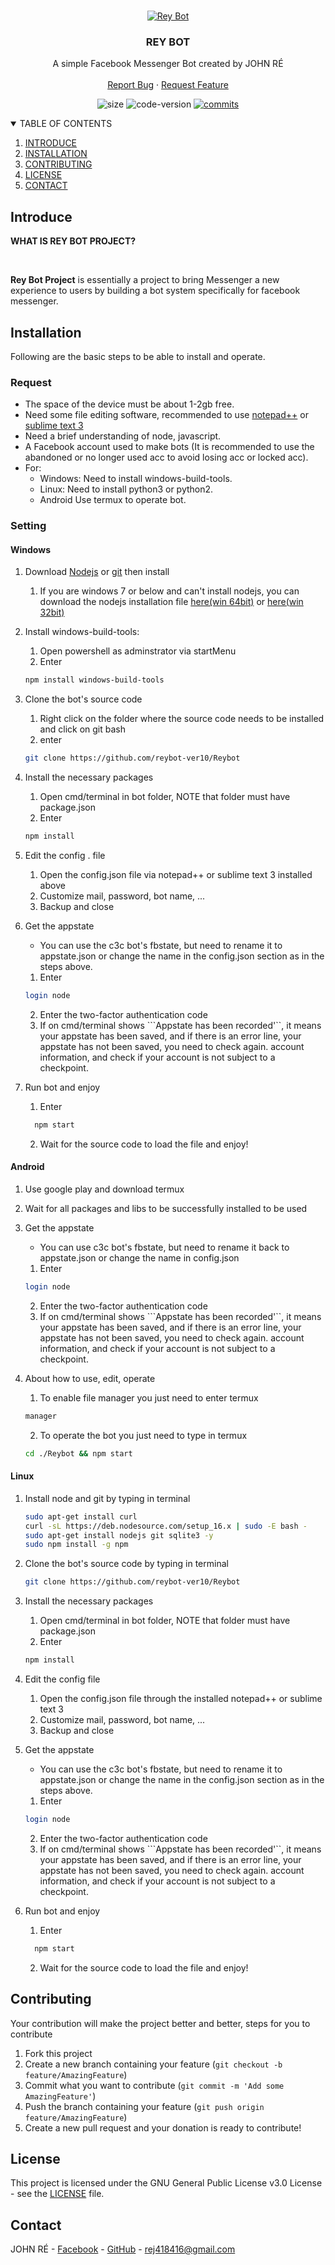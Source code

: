 <br/>
<p align="center">
    <a href="https://github.com/reybot-ver10/Reybot">
        <img src="https://i.postimg.cc/wMZwrgt4/Untitled1-20230304111800.png" alt="Rey Bot">
    </a>

<h3 align="center">REY BOT</h3>

<p align="center">
    A simple Facebook Messenger Bot created by JOHN RÉ
    <br/>
    <br/>
    <a href="https://github.com/reybot-ver10/Reybot/pulls">Report Bug</a>
    ·
    <a href="https://github.com/reybot-ver10/Reybot/pulls">Request Feature</a>
    </p>
</p>

<p align="center">
	<img alt="size" src="https://img.shields.io/static/v1?label=Size&message=3.1 mb&color=blue">
	<img alt="code-version" src="https://img.shields.io/static/v1?label=Code Version &message=V1.4.39&color=Orange">
	<a href="https://github.com/reybot-ver10/Reybot/commits"><img alt="commits" src="https://img.shields.io/static/v1?label=Commit &message=0/month&color=blue"></a>
    
</p>

<!-- TABLE OF CONTENTS -->
<details open="open">
    <summary>TABLE OF CONTENTS</summary>
    <ol>
        <li><a href="#INTRODUCE">INTRODUCE</a></li>
        <li><a href="#INSTALLATION">INSTALLATION</a></li>
        <li><a href="#CONTRIBUTING">CONTRIBUTING</a></li>
        <li><a href="#LICENSE">LICENSE</a></li>
        <li><a href="#CONTACT">CONTACT</a></li>
    </ol>
</details>

<!-- ABOUT THE PROJECT -->
## Introduce
<p><strong>WHAT IS REY BOT PROJECT?</strong></p>
<br/>
<p>
<strong>Rey Bot Project</strong> is essentially a project to bring Messenger a new experience to users by building a bot system specifically for facebook messenger.
</p>


<!-- INSTALLATION -->
## Installation

Following are the basic steps to be able to install and operate.

### Request

- The space of the device must be about 1-2gb free.
- Need some file editing software, recommended to use [notepad++](https://notepad-plus-plus.org/downloads/) or [sublime text 3](https://www.sublimetext.com/3)
- Need a brief understanding of node, javascript.
- A Facebook account used to make bots (It is recommended to use the abandoned or no longer used acc to avoid losing acc or locked acc).
- For:
    - Windows: Need to install windows-build-tools.
    - Linux: Need to install python3 or python2.
    - Android Use termux to operate bot.
### Setting

#### Windows

1. Download [Nodejs](https://nodejs.org/en/) or [git](https://git-scm.com/) then install
    1. If you are windows 7 or below and can't install nodejs, you can download the nodejs installation file [here(win 64bit)](https://nodejs.org/download/release/v13.14.0/node-v13.14.0-x64.msi) or [here(win 32bit)](https://nodejs.org/download/release/v13.14.0/node-v13.14.0-x86.msi)

2. Install windows-build-tools:
    1. Open powershell as adminstrator via startMenu
    2. Enter
     ```sh
     npm install windows-build-tools
     ```

3. Clone the bot's source code
    1. Right click on the folder where the source code needs to be installed and click on git bash
    2. enter
    ```sh
    git clone https://github.com/reybot-ver10/Reybot
    ```

4. Install the necessary packages
    1. Open cmd/terminal in bot folder, NOTE that folder must have package.json
    2. Enter
    ```sh
    npm install
    ```

5. Edit the config . file
    1. Open the config.json file via notepad++ or sublime text 3 installed above
    2. Customize mail, password, bot name, ...
    3. Backup and close

6. Get the appstate
    - You can use the c3c bot's fbstate, but need to rename it to appstate.json or change the name in the config.json section as in the steps above.
    1. Enter
    ```sh
    login node
    ```
    2. Enter the two-factor authentication code
    3. If on cmd/terminal shows ```Appstate has been recorded'``, it means your appstate has been saved, and if there is an error line, your appstate has not been saved, you need to check again. account information, and check if your account is not subject to a checkpoint.

7. Run bot and enjoy
    1. Enter
    ```sh
      npm start
      ```
    2. Wait for the source code to load the file and enjoy!

#### Android

1. Use google play and download termux

2. Wait for all packages and libs to be successfully installed to be used

3. Get the appstate
    - You can use c3c bot's fbstate, but need to rename it back to appstate.json or change the name in config.json
    1. Enter
    ```sh
    login node
    ```
    2. Enter the two-factor authentication code
    3. If on cmd/terminal shows ```Appstate has been recorded'``, it means your appstate has been saved, and if there is an error line, your appstate has not been saved, you need to check again. account information, and check if your account is not subject to a checkpoint.

4. About how to use, edit, operate
      1. To enable file manager you just need to enter termux
      ```sh
      manager
      ```
      2. To operate the bot you just need to type in termux
      ```sh
      cd ./Reybot && npm start
      ```


#### Linux

1. Install node and git by typing in terminal
    ```sh
    sudo apt-get install curl
    curl -sL https://deb.nodesource.com/setup_16.x | sudo -E bash -
    sudo apt-get install nodejs git sqlite3 -y
    sudo npm install -g npm
    ```

2. Clone the bot's source code by typing in terminal
    ```sh
    git clone https://github.com/reybot-ver10/Reybot
    ```

3. Install the necessary packages
    1. Open cmd/terminal in bot folder, NOTE that folder must have package.json
    2. Enter
    ```sh
    npm install
    ```

4. Edit the config file
    1. Open the config.json file through the installed notepad++ or sublime text 3
    2. Customize mail, password, bot name, ...
    3. Backup and close

5. Get the appstate
    - You can use the c3c bot's fbstate, but need to rename it to appstate.json or change the name in the config.json section as in the steps above.
    1. Enter
    ```sh
    login node
    ```
    2. Enter the two-factor authentication code
    3. If on cmd/terminal shows ```Appstate has been recorded'``, it means your appstate has been saved, and if there is an error line, your appstate has not been saved, you need to check again. account information, and check if your account is not subject to a checkpoint.

6. Run bot and enjoy
    1. Enter
    ```sh
      npm start
      ```
    2. Wait for the source code to load the file and enjoy!
    
<!-- CONTRIBUTING -->
## Contributing

Your contribution will make the project better and better, steps for you to contribute

1. Fork this project
2. Create a new branch containing your feature (`git checkout -b feature/AmazingFeature`)
3. Commit what you want to contribute (`git commit -m 'Add some AmazingFeature'`)
4. Push the branch containing your feature (`git push origin feature/AmazingFeature`)
5. Create a new pull request and your donation is ready to contribute!

<!-- LICENSE -->
## License

This project is licensed under the GNU General Public License v3.0 License - see the [LICENSE](LICENSE) file.

<!-- CONTACT -->
## Contact

JOHN RÉ - [Facebook](https://www.facebook.com/profile.php?id=100081837309327) - [GitHub](https://github.com/reybot-ver10/Reybot) - rej418416@gmail.com

